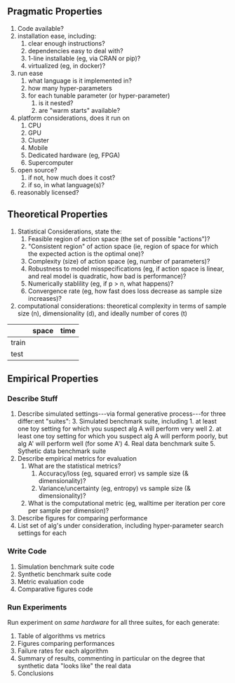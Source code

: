 

## Pragmatic Properties

1. Code available?
2. installation ease, including:
    1. clear enough instructions?
    2. dependencies easy to deal with?
    3. 1-line installable (eg, via CRAN or pip)?
    4. virtualized (eg, in docker)?
3. run ease
    1. what language is it implemented in?
    2. how many hyper-parameters
    3. for each tunable parameter (or hyper-parameter)
        1. is it nested?
        2. are "warm starts" available?
4. platform considerations, does it run on
    1. CPU
    2. GPU
    3. Cluster
    4. Mobile
    5. Dedicated hardware (eg, FPGA)
    6. Supercomputer
3. open source?
    1. if not, how much does it cost?
    2. if so, in what language(s)?
4. reasonably licensed?

## Theoretical Properties

1. Statistical Considerations, state the:
    1. Feasible region of action space (the set of possible "actions")?
    2. "Consistent region" of action space (ie, region of space for which the expected action is the optimal one)?
    3. Complexity (size) of action space (eg, number of parameters)?
    5. Robustness to model misspecifications (eg, if action space is linear, and real model is quadratic, how bad is performance)?
    6. Numerically stablility (eg, if p > n, what happens)?
    4. Convergence rate (eg, how fast does loss decrease as sample size increases)?
2. computational considerations: theoretical complexity in terms of sample size (n), dimensionality (d), and ideally number of cores (t)

| 	| space | time 	|
| :--- 	| :--- 	| :---	|
| train |  	| 	|
| test 	| 	| 	|

## Empirical Properties

### Describe Stuff

1. Describe simulated settings---via formal generative process---for three
differ:ent "suites":
    3. Simulated benchmark suite, including
        1. at least one toy setting for which you suspect alg A will perform very well
    	2. at least one toy setting for which you suspect alg A will perform poorly, but alg A' will perform well (for some A')
    4. Real data benchmark suite
    5. Sythetic data benchmark suite
2. Describe empirical metrics for evaluation
    1. What are the statistical metrics?
    	1. Accuracy/loss (eg, squared error) vs sample size (& dimensionality)?
    	2. Variance/uncertainty (eg, entropy) vs sample size (& dimensionality)?
    2. What is the computational metric (eg, walltime per iteration per core per
sample per dimension)?
3. Describe figures for comparing performance
3. List set of alg's under consideration, including hyper-parameter search settings for each

### Write Code

1. Simulation benchmark suite code
2. Synthetic benchmark suite code
3. Metric evaluation code
4. Comparative figures code

### Run Experiments

Run experiment on *same hardware* for all three suites, for each generate:
1. Table of algorithms vs metrics
2. Figures comparing performances
3. Failure rates for each algorithm
3. Summary of results, commenting in particular on the degree that synthetic data "looks like" the real data
4. Conclusions

